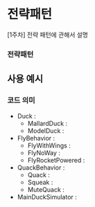 # 전략패턴

[1주차]
전략 패턴에 관해서 설명

### 전략패턴 




## 사용 예시 


### 코드 의미 
- Duck :
  - MallardDuck :
  - ModelDuck : 
- FlyBehavior :
  - FlyWithWings :
  - FlyNoWay : 
  - FlyRocketPowered : 
- QuackBehavior :
  - Quack :
  - Squeak :
  - MuteQuack : 
- MainDuckSimulator : 
